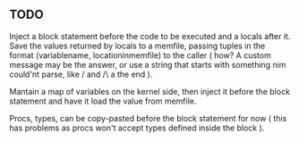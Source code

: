 TODO
-----

Inject a block statement before the code to be executed and a locals 
after it.
Save the values returned by locals to a memfile, passing tuples in the 
format (variablename, locationinmemfile) to the caller ( how? A custom 
message may be the answer, or use a string that starts with something 
nim could'nt parse, like \/ and /\ a the end ).

Mantain a map of variables on the kernel side, then inject it before the
block statement and have it load the value from memfile.

Procs, types, can be copy-pasted before the block statement for now ( 
this has problems as procs won't accept types defined inside the block ).
